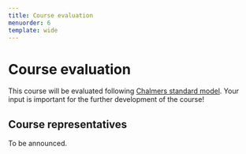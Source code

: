 ```yaml
---
title: Course evaluation
menuorder: 6
template: wide
---
```


Course evaluation
=================

This course will be evaluated following [Chalmers standard model](https://student.portal.chalmers.se/en/Studies/courseinformation/Pages/CourseEvaluation.aspx).
Your input is important for the further development of the course!


Course representatives
----------------------

To be announced.
